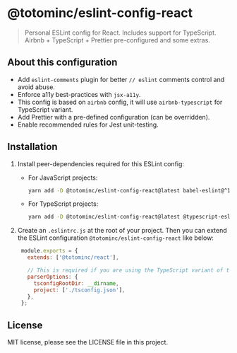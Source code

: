 # @totominc/eslint-config-react

> Personal ESLint config for React. Includes support for TypeScript. Airbnb + TypeScript + Prettier pre-configured and some extras.

## About this configuration

- Add `eslint-comments` plugin for better `// eslint` comments control and avoid abuse.
- Enforce a11y best-practices with `jsx-a11y`.
- This config is based on `airbnb` config, it will use `airbnb-typescript` for TypeScript variant.
- Add Prettier with a pre-defined configuration (can be overridden).
- Enable recommended rules for Jest unit-testing.

## Installation

1. Install peer-dependencies required for this ESLint config:

   - For JavaScript projects:

      ```bash
      yarn add -D @totominc/eslint-config-react@latest babel-eslint@^10.0.0 eslint eslint-config-airbnb@^18.2.0 eslint-config-prettier@^6.12.0 eslint-plugin-eslint-comments@^3.2.0 eslint-plugin-import@^2.22.1 eslint-plugin-jest@^24.1.0 eslint-plugin-jsx-a11y@^6.3.1 eslint-plugin-prettier@^3.1.4 eslint-plugin-promise@^4.2.1 eslint-plugin-react@^7.21.3 eslint-plugin-react-hooks@^4.1.2 prettier@^2.1.2
      ```

   - For TypeScript projects:
   
      ```bash
      yarn add -D @totominc/eslint-config-react@latest @typescript-eslint/eslint-plugin@^4.1.0 @typescript-eslint/parser@^4.1.0 babel-eslint@^10.0.0 eslint eslint-config-airbnb@^18.2.0 eslint-config-prettier@^6.12.0 eslint-plugin-eslint-comments@^3.2.0 eslint-plugin-import@^2.22.1 eslint-plugin-jest@^24.1.0 eslint-plugin-jsx-a11y@^6.3.1 eslint-plugin-prettier@^3.1.4 eslint-plugin-promise@^4.2.1 eslint-plugin-react@^7.21.3 eslint-plugin-react-hooks@^4.1.2 prettier@^2.1.2
      ```

2. Create an `.eslintrc.js` at the root of your project. Then you can extend the ESLint configuration `@totominc/eslint-config-react` like below:

   ```js
    module.exports = {
      extends: ['@totominc/react'],

      // This is required if you are using the TypeScript variant of the ESLint config.
      parserOptions: {
        tsconfigRootDir: __dirname,
        project: ['./tsconfig.json'],
      },
    };
   ```

## License

MIT license, please see the LICENSE file in this project.
